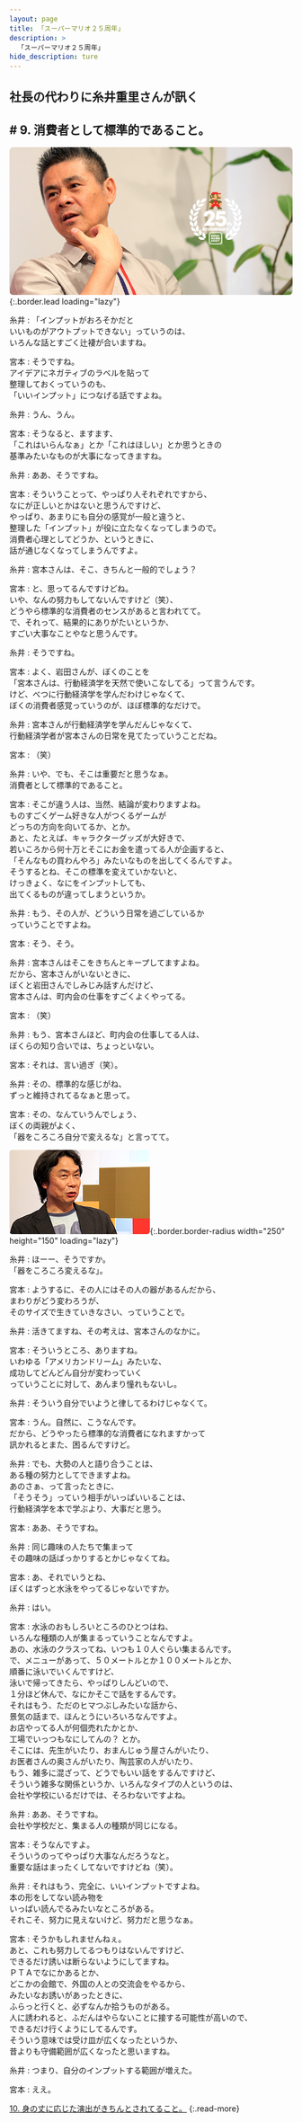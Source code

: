 ```yaml
---
layout: page
title: 「スーパーマリオ２５周年」
description: >
  「スーパーマリオ２５周年」
hide_description: ture
---
```


## 社長の代わりに糸井重里さんが訊く

## # 9. 消費者として標準的であること。

![](/interviews/jp/etc/mario25th/vol1/img/mainvisual9.jpg){:.border.lead loading="lazy"}

糸井
: 「インプットがおろそかだと<br>いいものがアウトプットできない」っていうのは、<br>いろんな話とすごく辻褄が合いますね。

宮本
: そうですね。<br>アイデアにネガティブのラベルを貼って<br>整理しておくっていうのも、<br>「いいインプット」につなげる話ですよね。

糸井
: うん、うん。

宮本
: そうなると、ますます、<br>「これはいらんなぁ」とか「これはほしい」とか思うときの<br>基準みたいなものが大事になってきますね。

糸井
: ああ、そうですね。

宮本
: そういうことって、やっぱり人それぞれですから、<br>なにが正しいとかはないと思うんですけど、<br>やっぱり、あまりにも自分の感覚が一般と違うと、<br>整理した「インプット」が役に立たなくなってしまうので。<br>消費者心理としてどうか、というときに、<br>話が通じなくなってしまうんですよ。

糸井
: 宮本さんは、そこ、きちんと一般的でしょう？

宮本
: と、思ってるんですけどね。<br>いや、なんの努力もしてないんですけど（笑）、<br>どうやら標準的な消費者のセンスがあると言われてて。<br>で、それって、結果的にありがたいというか、<br>すごい大事なことやなと思うんです。

糸井
: そうですね。

宮本
: よく、岩田さんが、ぼくのことを<br>「宮本さんは、行動経済学を天然で使いこなしてる」って言うんです。<br>けど、べつに行動経済学を学んだわけじゃなくて、<br>ぼくの消費者感覚っていうのが、ほぼ標準的なだけで。

糸井
: 宮本さんが行動経済学を学んだんじゃなくて、<br>行動経済学者が宮本さんの日常を見てたっていうことだね。

宮本
: （笑）

糸井
: いや、でも、そこは重要だと思うなぁ。<br>消費者として標準的であること。

宮本
: そこが違う人は、当然、結論が変わりますよね。<br>ものすごくゲーム好きな人がつくるゲームが<br>どっちの方向を向いてるか、とか。<br>あと、たとえば、キャラクターグッズが大好きで、<br>若いころから何十万とそこにお金を遣ってる人が企画すると、<br>「そんなもの買わんやろ」みたいなものを出してくるんですよ。<br>そうするとね、そこの標準を変えていかないと、<br>けっきょく、なにをインプットしても、<br>出てくるものが違ってしまうというか。

糸井
: もう、その人が、どういう日常を過ごしているか<br>っていうことですよね。

宮本
: そう、そう。

糸井
: 宮本さんはそこをきちんとキープしてますよね。<br>だから、宮本さんがいないときに、<br>ぼくと岩田さんでしみじみ話すんだけど、<br>宮本さんは、町内会の仕事をすごくよくやってる。

宮本
: （笑）

糸井
: もう、宮本さんほど、町内会の仕事してる人は、<br>ぼくらの知り合いでは、ちょっといない。

宮本
: それは、言い過ぎ（笑）。

糸井
: その、標準的な感じがね、<br>ずっと維持されてるなぁと思って。

宮本
: その、なんていうんでしょう、<br>ぼくの両親がよく、<br>「器をころころ自分で変えるな」と言ってて。

![](/interviews/jp/etc/mario25th/vol1/img/photo11.jpg){:.border.border-radius width="250" height="150" loading="lazy"}

糸井
: ほーー、そうですか。<br>「器をころころ変えるな」。

宮本
: ようするに、その人にはその人の器があるんだから、<br>まわりがどう変わろうが、<br>そのサイズで生きていきなさい、っていうことで。

糸井
: 活きてますね、その考えは、宮本さんのなかに。

宮本
: そういうところ、ありますね。<br>いわゆる「アメリカンドリーム」みたいな、<br>成功してどんどん自分が変わっていく<br>っていうことに対して、あんまり憧れもないし。

糸井
: そういう自分でいようと律してるわけじゃなくて。

宮本
: うん。自然に、こうなんです。<br>だから、どうやったら標準的な消費者になれますかって<br>訊かれるとまた、困るんですけど。

糸井
: でも、大勢の人と語り合うことは、<br>ある種の努力としてできますよね。<br>あのさぁ、って言ったときに、<br>「そうそう」っていう相手がいっぱいいることは、<br>行動経済学を本で学ぶより、大事だと思う。

宮本
: ああ、そうですね。

糸井
: 同じ趣味の人たちで集まって<br>その趣味の話ばっかりするとかじゃなくてね。

宮本
: あ、それでいうとね、<br>ぼくはずっと水泳をやってるじゃないですか。

糸井
: はい。

宮本
: 水泳のおもしろいところのひとつはね、<br>いろんな種類の人が集まるっていうことなんですよ。<br>あの、水泳のクラスってね、いつも１０人ぐらい集まるんです。<br>で、メニューがあって、５０メートルとか１００メートルとか、<br>順番に泳いでいくんですけど、<br>泳いで帰ってきたら、やっぱりしんどいので、<br>１分ほど休んで、なにかそこで話をするんです。<br>それはもう、ただのヒマつぶしみたいな話から、<br>景気の話まで、ほんとうにいろいろなんですよ。<br>お店やってる人が何個売れたかとか、<br>工場でいっつもなにしてんの？ とか。<br>そこには、先生がいたり、おまんじゅう屋さんがいたり、<br>お医者さんの奥さんがいたり、陶芸家の人がいたり、<br>もう、雑多に混ざって、どうでもいい話をするんですけど、<br>そういう雑多な関係というか、いろんなタイプの人というのは、<br>会社や学校にいるだけでは、そろわないですよね。

糸井
: ああ、そうですね。<br>会社や学校だと、集まる人の種類が同じになる。

宮本
: そうなんですよ。<br>そういうのってやっぱり大事なんだろうなと。<br>重要な話はまったくしてないですけどね（笑）。

糸井
: それはもう、完全に、いいインプットですよね。<br>本の形をしてない読み物を<br>いっぱい読んでるみたいなところがある。<br>それこそ、努力に見えないけど、努力だと思うなぁ。

宮本
: そうかもしれませんねぇ。<br>あと、これも努力してるつもりはないんですけど、<br>できるだけ誘いは断らないようにしてますね。<br>ＰＴＡでなにかあるとか、<br>どこかの会館で、外国の人との交流会をやるから、<br>みたいなお誘いがあったときに、<br>ふらっと行くと、必ずなんか拾うものがある。<br>人に誘われると、ふだんはやらないことに接する可能性が高いので、<br>できるだけ行くようにしてるんです。<br>そういう意味では受け皿が広くなったというか、<br>昔よりも守備範囲が広くなったと思いますね。

糸井
: つまり、自分のインプットする範囲が増えた。

宮本
: ええ。

[10. 身の丈に応じた演出がきちんとされてること。](10.md)
{:.read-more}

